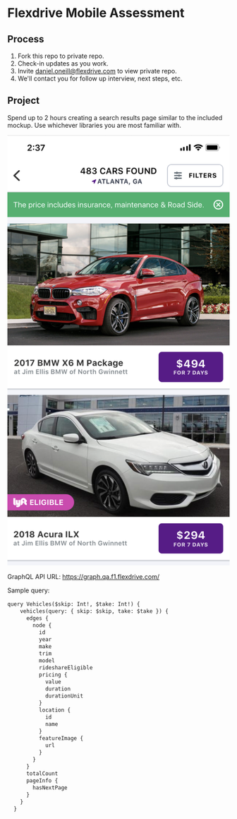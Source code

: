 # Flexdrive Mobile Assessment

## Process

1. Fork this repo to private repo.
2. Check-in updates as you work.
3. Invite daniel.oneill@flexdrive.com to view private repo.
4. We'll contact you for follow up interview, next steps, etc.

## Project

Spend up to 2 hours creating a search results page similar to the included mockup. Use whichever libraries you are most familiar with.

![SRP](srp-mockup.png)

GraphQL API URL: https://graph.qa.f1.flexdrive.com/

Sample query:

```
query Vehicles($skip: Int!, $take: Int!) {
    vehicles(query: { skip: $skip, take: $take }) {
      edges {
        node {
          id
          year
          make
          trim
          model
          rideshareEligible
          pricing {
            value
            duration
            durationUnit
          }
          location {
            id
            name
          }
          featureImage {
            url
          }
        }
      }
      totalCount
      pageInfo {
        hasNextPage
      }
    }
  }
```
